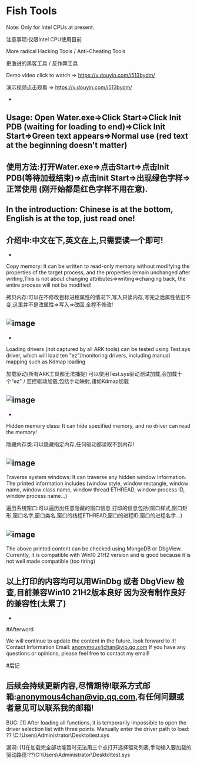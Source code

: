 # Fish Tools

Note: Only for Intel CPUs at present.

注意事项:仅限Intel CPU使用目前

More radical Hacking Tools / Anti-Cheating Tools

更激进的黑客工具 / 反作弊工具

Demo video click to watch => https://v.douyin.com/i513bydm/  

演示视频点击观看 => https://v.douyin.com/i513bydm/ 

-
Usage: Open Water.exe=>Click Start=>Click Init PDB (waiting for loading to end)=>Click Init Start=>Green text appears=>Normal use (red text at the beginning doesn't matter)
-

使用方法:打开Water.exe=>点击Start=>点击Init PDB(等待加载结束)=>点击Init Start=>出现绿色字样=>正常使用 (刚开始都是红色字样不用在意).
-

In the introduction: Chinese is at the bottom, English is at the top, just read one!
-
介绍中:中文在下,英文在上,只需要读一个即可!
------------------------------------------------------------------------------------------------------------------------------------------------------
-
Copy memory: It can be written to read-only memory without modifying the properties of the target process, and the properties remain unchanged after writing,This is not about changing attributes=>writing=>changing back, the entire process will not be modified!

拷贝内存:可以在不修改目标进程属性的情况下,写入只读内存,写完之后属性依旧不变,这里并不是改属性=>写入=>改回,全程不修改!

![image](https://github.com/user-attachments/assets/694e9a12-2e4b-443a-84d1-269c56ae12b3)
-
-
Loading drivers (not captured by all ARK tools) can be tested using Test.sys driver, which will load ten "ez"/monitoring drivers, including manual mapping such as Kdmap loading

加载驱动(所有ARK工具都无法捕捉) 可以使用Test.sys驱动测试加载,会加载十个"ez" / 监控驱动加载,包括手动映射,诸如Kdmap加载

![image](https://github.com/user-attachments/assets/1e2a6539-12f1-4e2d-b700-d10fd78d2ab6)
-
-
Hidden memory class: It can hide specified memory, and no driver can read the memory!

隐藏内存类:可以隐藏指定内存,任何驱动都读取不到内存!

![image](https://github.com/user-attachments/assets/0d06d8c3-a9cc-422a-9594-21e8c301aa1d)
-
Traverse system windows: It can traverse any hidden window information. The printed information includes (window style, window rectangle, window name, window class name, window thread ETHREAD, window process ID, window process name...)

遍历系统窗口:可以遍历出任意隐藏的窗口信息 打印的信息包括(窗口样式,窗口矩形,窗口名字,窗口类名,窗口的线程ETHREAD,窗口的进程ID,窗口的进程名字...)

![image](https://github.com/user-attachments/assets/7ad1ace7-4b1b-408b-9a53-67abd3a9024d)
-

The above printed content can be checked using MongoDB or DbgView. Currently, it is compatible with Win10 21H2 version and is good because it is not well made compatible (too tiring)

以上打印的内容均可以用WinDbg 或者 DbgView 检查,目前兼容Win10 21H2版本良好 因为没有制作良好的兼容性(太累了)
-
-
#Afterword

We will continue to update the content in the future, look forward to it! Contact Information Email: anonymous4chan@vip.qq.com If you have any questions or opinions, please feel free to contact my email!


#后记

后续会持续更新内容,尽情期待!联系方式邮箱:anonymous4chan@vip.qq.com,有任何问题或者意见可以联系我的邮箱!
-

BUG:
[1] After loading all functions, it is temporarily impossible to open the driver selection list with three points. Manually enter the driver path to load: \?? \C:\Users\Administrator\Deskto\test.sys

漏洞:
[1]在加载完全部功能暂时无法用三个点打开选择驱动列表,手动输入要加载的驱动路径:\??\C:\Users\Administrator\Deskto\test.sys

